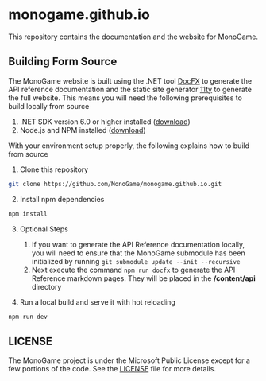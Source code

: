 # monogame.github.io

This repository contains the documentation and the website for MonoGame.

## Building Form Source
The MonoGame website is built using the .NET tool [DocFX](https://dotnet.github.io/docfx/) to generate the API reference documentation and the static site generator [11ty](https://www.11ty.dev/) to generate the full website.  This means you will need the following prerequisites to build locally from source

1. .NET SDK version 6.0 or higher installed ([download](https://dotnet.microsoft.com/en-us/download))
2. Node.js and NPM installed ([download](https://nodejs.org/en))

With your environment setup properly, the following explains how to build from source

1. Clone this repository

```sh
git clone https://github.com/MonoGame/monogame.github.io.git
```

2. Install npm dependencies

```sh
npm install
```

3. Optional Steps
   1. If you want to generate the API Reference documentation locally, you will need to ensure that the MonoGame submodule has been initialized by running `git submodule update --init --recursive`
   2. Next execute the command `npm run docfx` to generate the API Reference markdown pages.  They will be placed in the **/content/api** directory

4. Run a local build and serve it with hot reloading

```sh
npm run dev
```

## LICENSE

The MonoGame project is under the Microsoft Public License except for a few portions of the code. See the [LICENSE](LICENSE) file for more details.
